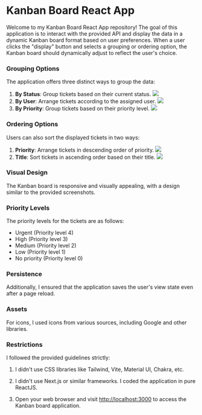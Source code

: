 # Kanban Board React App

Welcome to my Kanban Board React App repository! The goal of this application is to interact with the provided API and display the data in a dynamic Kanban board format based on user preferences. When a user clicks the "display" button and selects a grouping or ordering option, the Kanban board should dynamically adjust to reflect the user's choice.

### Grouping Options

The application offers three distinct ways to group the data:

1. **By Status**: Group tickets based on their current status.
![](./screenshots/group_by_status.png)
2. **By User**: Arrange tickets according to the assigned user.
![](./screenshots/group_by_users.png)
1. **By Priority**: Group tickets based on their priority level.
![](./screenshots/group_by_priority.png)

### Ordering Options

Users can also sort the displayed tickets in two ways:

1. **Priority**: Arrange tickets in descending order of priority.
![](./screenshots/order_by_priority.png)
1. **Title**: Sort tickets in ascending order based on their title.
![](./screenshots/order_by_title.png)

### Visual Design

The Kanban board is responsive and visually appealing, with a design similar to the provided screenshots.

### Priority Levels

The priority levels for the tickets are as follows:

- Urgent (Priority level 4)
- High (Priority level 3)
- Medium (Priority level 2)
- Low (Priority level 1)
- No priority (Priority level 0)


### Persistence

Additionally, I ensured that the application saves the user's view state even after a page reload.

### Assets

For icons, I used icons from various sources, including Google and other libraries.

### Restrictions

I followed the provided guidelines strictly:

1. I didn't use CSS libraries like Tailwind, Vite, Material UI, Chakra, etc.
2. I didn't use Next.js or similar frameworks. I coded the application in pure ReactJS.


5. Open your web browser and visit [http://localhost:3000](http://localhost:3000) to access the Kanban board application.


